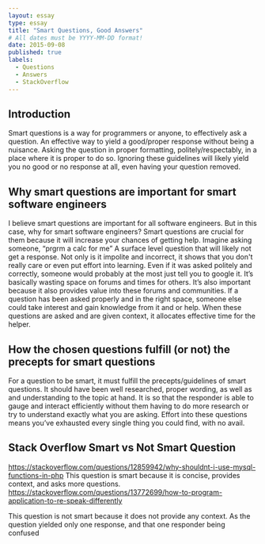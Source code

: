 ```yaml
---
layout: essay
type: essay
title: "Smart Questions, Good Answers"
# All dates must be YYYY-MM-DD format!
date: 2015-09-08
published: true
labels:
  - Questions
  - Answers
  - StackOverflow
---
```


## Introduction
Smart questions is a way for programmers or anyone, to effectively ask a question. An effective way to yield a good/proper response without being a nuisance. Asking the question in proper formatting, politely/respectably, in a place where it is proper to do so. Ignoring these guidelines will likely yield you no good or no response at all, even having your question removed.

## Why smart questions are important for smart software engineers
I believe smart questions are important for all software engineers. But in this case, why for smart software engineers? Smart questions are crucial for them because it will increase your chances of getting help. Imagine asking someone, “prgrm a calc for me” A surface level question that will likely not get a response. Not only is it impolite and incorrect, it shows that you don't really care or even put effort into learning. Even if it was asked politely and correctly, someone would probably at the most just tell you to google it. It’s basically wasting space on forums and times for others. It’s also important because it also provides value into these forums and communities. If a question has been asked properly and in the right space, someone else could take interest and gain knowledge from it and or help. When these questions are asked and are given context, it allocates effective time for the helper.

## How the chosen questions fulfill (or not) the precepts for smart questions
For a question to be smart, it must fulfill the precepts/guidelines of smart questions. It should have been well researched, proper wording, as well as and understanding to the topic at hand. It is so that the responder is able to gauge and interact efficiently without them having to do more research or try to understand exactly what you are asking. Effort into these questions means you’ve exhausted every single thing you could find, with no avail. 


## Stack Overflow Smart vs Not Smart Question
https://stackoverflow.com/questions/12859942/why-shouldnt-i-use-mysql-functions-in-php
This question is smart because it is concise, provides context, and asks more questions.
https://stackoverflow.com/questions/13772699/how-to-program-application-to-re-speak-differently

This question is not smart because it does not provide any context. As the question yielded only one response, and that one responder being confused
